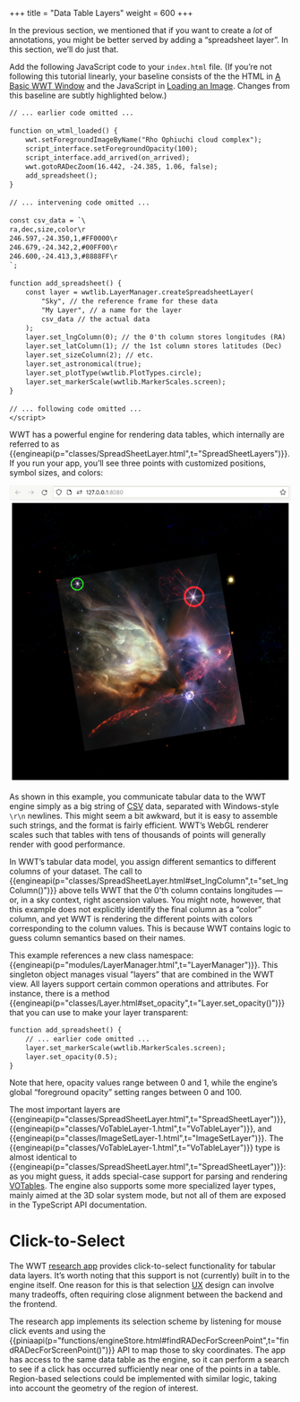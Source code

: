 +++
title = "Data Table Layers"
weight = 600
+++

In the previous section, we mentioned that if you want to create a *lot* of
annotations, you might be better served by adding a “spreadsheet layer”. In this
section, we’ll do just that.

Add the following JavaScript code to your `index.html` file. (If you’re not
following this tutorial linearly, your baseline consists of the the HTML in [A
Basic WWT Window](@/tutorial/basic-window/index.md) and the JavaScript in
[Loading an Image](@/tutorial/add-image/index.md). Changes from this baseline
are subtly highlighted below.)

```js,hl_lines=8 13-32
// ... earlier code omitted ...

function on_wtml_loaded() {
    wwt.setForegroundImageByName("Rho Ophiuchi cloud complex");
    script_interface.setForegroundOpacity(100);
    script_interface.add_arrived(on_arrived);
    wwt.gotoRADecZoom(16.442, -24.385, 1.06, false);
    add_spreadsheet();
}

// ... intervening code omitted ...

const csv_data = `\
ra,dec,size,color\r
246.597,-24.350,1,#FF0000\r
246.679,-24.342,2,#00FF00\r
246.600,-24.413,3,#8888FF\r
`;

function add_spreadsheet() {
    const layer = wwtlib.LayerManager.createSpreadsheetLayer(
        "Sky", // the reference frame for these data
        "My Layer", // a name for the layer
        csv_data // the actual data
    );
    layer.set_lngColumn(0); // the 0'th column stores longitudes (RA)
    layer.set_latColumn(1); // the 1st column stores latitudes (Dec)
    layer.set_sizeColumn(2); // etc.
    layer.set_astronomical(true);
    layer.set_plotType(wwtlib.PlotTypes.circle);
    layer.set_markerScale(wwtlib.MarkerScales.screen);
}

// ... following code omitted ...
</script>
```

WWT has a powerful engine for rendering data tables, which internally are
referred to as
{{engineapi(p="classes/SpreadSheetLayer.html",t="SpreadSheetLayers")}}. If you
run your app, you’ll see three points with customized positions, symbol sizes,
and colors:

![WWT showing Rho Oph with three circular points overlaid](spreadsheet.jpg)

As shown in this example, you communicate tabular data to the WWT engine simply
as a big string of [CSV] data, separated with Windows-style `\r\n` newlines.
This might seem a bit awkward, but it is easy to assemble such strings, and the
format is fairly efficient. WWT’s WebGL renderer scales such that tables with
tens of thousands of points will generally render with good performance.

[CSV]: https://en.wikipedia.org/wiki/Comma-separated_values

In WWT’s tabular data model, you assign different semantics to different columns
of your dataset. The call to
{{engineapi(p="classes/SpreadSheetLayer.html#set_lngColumn",t="set_lngColumn()")}}
above tells WWT that the 0'th column contains longitudes — or, in a sky context,
right ascension values. You might note, however, that this example does not
explicitly identify the final column as a “color” column, and yet WWT is
rendering the different points with colors corresponding to the column values.
This is because WWT contains logic to guess column semantics based on their
names.

This example references a new class namespace:
{{engineapi(p="modules/LayerManager.html",t="LayerManager")}}. This singleton
object manages visual ”layers” that are combined in the WWT view. All layers
support certain common operations and attributes. For instance, there is a
method {{engineapi(p="classes/Layer.html#set_opacity",t="Layer.set_opacity()")}}
that you can use to make your layer transparent:

```js,hl_lines=4
function add_spreadsheet() {
    // ... earlier code omitted ...
    layer.set_markerScale(wwtlib.MarkerScales.screen);
    layer.set_opacity(0.5);
}
```

<div class="callout callout-warning">

Note that here, opacity values range between 0 and 1, while the engine’s global
“foreground opacity” setting ranges between 0 and 100.

</div>

The most important layers are
{{engineapi(p="classes/SpreadSheetLayer.html",t="SpreadSheetLayer")}},
{{engineapi(p="classes/VoTableLayer-1.html",t="VoTableLayer")}}, and
{{engineapi(p="classes/ImageSetLayer-1.html",t="ImageSetLayer")}}. The
{{engineapi(p="classes/VoTableLayer-1.html",t="VoTableLayer")}} type is almost
identical to
{{engineapi(p="classes/SpreadSheetLayer.html",t="SpreadSheetLayer")}}: as you
might guess, it adds special-case support for parsing and rendering [VOTables].
The engine also supports some more specialized layer types, mainly aimed at the
3D solar system mode, but not all of them are exposed in the TypeScript API
documentation.

[VOTables]: https://www.ivoa.net/documents/VOTable/


# Click-to-Select

The WWT [research app] provides click-to-select functionality for tabular data
layers. It’s worth noting that this support is not (currently) built in to the
engine itself. One reason for this is that selection [UX] design can involve
many tradeoffs, often requiring close alignment between the backend and the
frontend.

[research app]: https://docs.worldwidetelescope.org/research-app/
[UX]: https://en.wikipedia.org/wiki/User_experience

The research app implements its selection scheme by listening for mouse click
events and using the
{{piniaapi(p="functions/engineStore.html#findRADecForScreenPoint",t="findRADecForScreenPoint()")}}
API to map those to sky coordinates. The app has access to the same data table
as the engine, so it can perform a search to see if a click has occurred
sufficiently near one of the points in a table. Region-based selections could be
implemented with similar logic, taking into account the geometry of the region
of interest.
